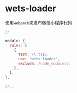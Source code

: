 # wets-loader

使用`webpack`来发布微信小程序代码

```js
// ...

module: {
  rules: [
    {
      test: /\.ts$/,
      use: 'wets-loader',
      exclude: /node_modules/,
    },
  ],
},

//...
```
